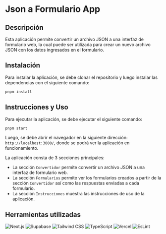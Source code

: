 # Json a Formulario App

## Descripción

Esta aplicación permite convertir un archivo JSON a una interfaz de formulario
web, la cual puede ser utilizada para crear un nuevo archivo JSON con los
datos ingresados en el formulario.

## Instalación

Para instalar la aplicación, se debe clonar el repositorio y luego instalar las
dependencias con el siguiente comando:

```bash
pnpm install
```

## Instrucciones y Uso

Para ejecutar la aplicación, se debe ejecutar el siguiente comando:

```bash
pnpm start
```

Luego, se debe abrir el navegador en la siguiente dirección:
`http://localhost:3000/`, donde se podrá ver la aplicación en funcionamiento.

La aplicación consta de 3 secciones principales:

- La sección `Convertidor` permite convertir un archivo JSON a una interfaz de
  formulario web.
- La sección `Formularios` permite ver los formularios creados a partir de la
  sección `Convertidor` así como las respuestas enviadas a cada formulario.
- La sección `Instrucciones` muestra las instrucciones de uso de la aplicación.

## Herramientas utilizadas

![Next.js](https://img.shields.io/badge/-Next.js-000000?style=flat&logo=next.js)
![Supabase](https://img.shields.io/badge/-Supabase-000000?style=flat&logo=supabase)
![Tailwind
CSS](https://img.shields.io/badge/-Tailwind%20CSS-000000?style=flat&logo=tailwind-css)
![TypeScript](https://img.shields.io/badge/-TypeScript-000000?style=flat&logo=typescript)
![Vercel](https://img.shields.io/badge/-Vercel-000000?style=flat&logo=vercel)
![EsLint](https://img.shields.io/badge/-EsLint-000000?style=flat&logo=eslint)
